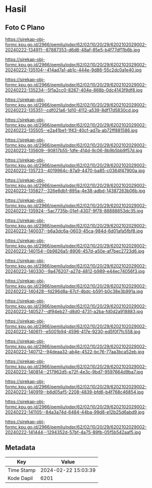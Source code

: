 # Hasil

## Foto C Plano

https://sirekap-obj-formc.kpu.go.id/2966/pemilu/pdpr/62/02/10/20/29/6202102029002-20240222-134911--87887353-d6d6-48af-85e5-b4f77df11b6b.jpg

https://sirekap-obj-formc.kpu.go.id/2966/pemilu/pdpr/62/02/10/20/29/6202102029002-20240222-135104--414ad7a1-ab1c-444e-9d86-55c2dc0a1e40.jpg

https://sirekap-obj-formc.kpu.go.id/2966/pemilu/pdpr/62/02/10/20/29/6202102029002-20240222-135234--5f1a2cc0-8267-404e-868b-0dc4143f9df8.jpg

https://sirekap-obj-formc.kpu.go.id/2966/pemilu/pdpr/62/02/10/20/29/6202102029002-20240222-135351--cdf021a6-1d10-4112-a539-8df17d5830cd.jpg

https://sirekap-obj-formc.kpu.go.id/2966/pemilu/pdpr/62/02/10/20/29/6202102029002-20240222-135505--e2a41be1-1f43-40cf-ad7a-ab72ff881586.jpg

https://sirekap-obj-formc.kpu.go.id/2966/pemilu/pdpr/62/02/10/20/29/6202102029002-20240222-135609--90817b55-1dfe-414d-9c06-8b9b5bb9f57d.jpg

https://sirekap-obj-formc.kpu.go.id/2966/pemilu/pdpr/62/02/10/20/29/6202102029002-20240222-135723--4019964c-87a9-4470-ba85-c0364f47900a.jpg

https://sirekap-obj-formc.kpu.go.id/2966/pemilu/pdpr/62/02/10/20/29/6202102029002-20240222-135827--326e6db1-895a-4e38-adbd-14387263b06b.jpg

https://sirekap-obj-formc.kpu.go.id/2966/pemilu/pdpr/62/02/10/20/29/6202102029002-20240222-135924--5ac7735b-01ef-4307-9f78-88888653dc35.jpg

https://sirekap-obj-formc.kpu.go.id/2966/pemilu/pdpr/62/02/10/20/29/6202102029002-20240222-140037--b6a3dc6a-0603-45ca-984d-6d01afa5fbf8.jpg

https://sirekap-obj-formc.kpu.go.id/2966/pemilu/pdpr/62/02/10/20/29/6202102029002-20240222-140154--0b9826a5-8906-457d-a50e-af7bec2723d6.jpg

https://sirekap-obj-formc.kpu.go.id/2966/pemilu/pdpr/62/02/10/20/29/6202102029002-20240222-140330--9a476207-a27d-4812-b989-e44ec74056f3.jpg

https://sirekap-obj-formc.kpu.go.id/2966/pemilu/pdpr/62/02/10/20/29/6202102029002-20240222-140428--fd296d8a-67cf-4bdc-b591-b0c38e3b991a.jpg

https://sirekap-obj-formc.kpu.go.id/2966/pemilu/pdpr/62/02/10/20/29/6202102029002-20240222-140527--df94eb27-d8d0-4731-a2ba-fd0d2a918883.jpg

https://sirekap-obj-formc.kpu.go.id/2966/pemilu/pdpr/62/02/10/20/29/6202102029002-20240222-140611--e5001b94-4596-417e-9230-ed5f0f7fc558.jpg

https://sirekap-obj-formc.kpu.go.id/2966/pemilu/pdpr/62/02/10/20/29/6202102029002-20240222-140712--94deaa32-ab4e-4522-bc76-77aa3bca52eb.jpg

https://sirekap-obj-formc.kpu.go.id/2966/pemilu/pdpr/62/02/10/20/29/6202102029002-20240222-140814--217962d5-e72f-4e3c-9bd7-9597664d9ba7.jpg

https://sirekap-obj-formc.kpu.go.id/2966/pemilu/pdpr/62/02/10/20/29/6202102029002-20240222-140919--b6d05af5-2208-4839-bfd6-b4f768c46854.jpg

https://sirekap-obj-formc.kpu.go.id/2966/pemilu/pdpr/62/02/10/20/29/6202102029002-20240222-141105--84a3a74d-6484-44ba-99d8-e12b25d6abd9.jpg

https://sirekap-obj-formc.kpu.go.id/2966/pemilu/pdpr/62/02/10/20/29/6202102029002-20240222-141444--1294352d-57bf-4a75-89fb-05f5b542aaf5.jpg


## Metadata

| Key        | Value               |
| ---------- | ------------------- |
| Time Stamp | 2024-02-22 15:03:39 |
| Kode Dapil | 6201                |



